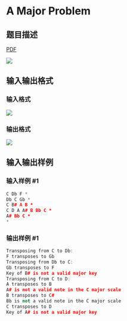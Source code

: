 # A Major Problem

## 题目描述

[problemUrl]: https://uva.onlinejudge.org/index.php?option=com_onlinejudge&Itemid=8&category=245&page=show_problem&problem=3446

[PDF](https://uva.onlinejudge.org/external/10/p1005.pdf)

![](https://cdn.luogu.com.cn/upload/vjudge_pic/UVA1005/925ab5c0b240b909544d1fa2c96f406ddccec605.png)

## 输入输出格式

### 输入格式

![](https://cdn.luogu.com.cn/upload/vjudge_pic/UVA1005/cea7032796f580392c089156217c48516a7743e0.png)

### 输出格式

![](https://cdn.luogu.com.cn/upload/vjudge_pic/UVA1005/75bef69944b53fec3dcded345053b929c2214b44.png)

## 输入输出样例

### 输入样例 #1

```cpp
C Db F *
Db C Gb *
C B# A B *
C D A A# B Bb C *
A# Bb C *
*
```


### 输出样例 #1

```cpp
Transposing from C to Db:
F transposes to Gb
Transposing from Db to C:
Gb transposes to F
Key of B# is not a valid major key
Transposing from C to D:
A transposes to B
A# is not a valid note in the C major scale
B transposes to C#
Bb is not a valid note in the C major scale
C transposes to D
Key of A# is not a valid major key
```


